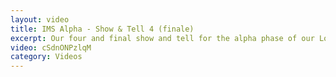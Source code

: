 ```yaml
---
layout: video
title: IMS Alpha - Show & Tell 4 (finale)
excerpt: Our four and final show and tell for the alpha phase of our Local Digital funded project exploring income management and ePayment systems. Run on August 25th 2020 at 12:00. 
video: cSdnONPzlqM
category: Videos
---
```

